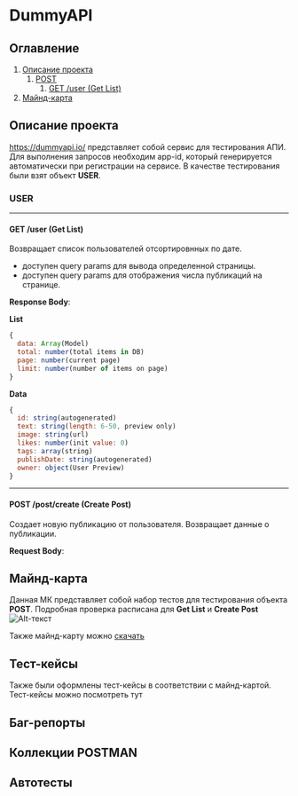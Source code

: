# DummyAPI

## Оглавление
1. [Описание проекта](#Описание-проекта)
    1. [POST](#USER)
        1. [GET /user (Get List)](#GET-user-Get-List)
2. [Майнд-карта](#Майнд-карта)


## Описание проекта
https://dummyapi.io/ представляет собой сервис для тестирования АПИ. Для выполнения запросов необходим app-id, который генерируется автоматически при регистрации на сервисе. В качестве тестирования были взят объект **USER**.

### USER
____
#### GET /user (Get List)
Возвращает список пользователей отсортировнных по дате. 
- доступен query params для вывода определенной страницы.
- доступен query params для отображения числа публикаций на странице.

**Response Body**:

**List**
```javascript
{
  data: Array(Model)
  total: number(total items in DB)
  page: number(current page)
  limit: number(number of items on page)
}
```
**Data**
```javascript
{
  id: string(autogenerated)
  text: string(length: 6-50, preview only)
  image: string(url)
  likes: number(init value: 0)
  tags: array(string)
  publishDate: string(autogenerated)
  owner: object(User Preview)
}
```
____
#### POST /post/create (Create Post)
Создает новую публикацию от пользователя. Возвращает данные о публикации.

**Request Body**:



## Майнд-карта
Данная МК представляет собой набор тестов для тестирования объекта **POST**. Подробная проверка расписана для **Get List** и **Create Post**
![Alt-текст](https://i.imgur.com/k4wusSC.png "МК")

Также майнд-карту можно [скачать](https://github.com/RetMiC/DummyAPI/blob/main/POST%20(2).xmind)

## Тест-кейсы
Также были оформлены тест-кейсы в соответствии с майнд-картой.
Тест-кейсы можно посмотреть тут

## Баг-репорты

## Коллекции POSTMAN

## Автотесты


